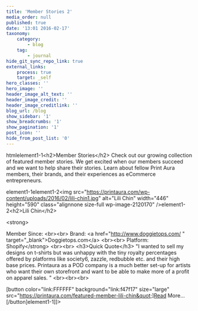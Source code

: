 ```yaml
---
title: 'Member Stories 2'
media_order: null
published: true
date: '13:01 2016-02-17'
taxonomy:
    category:
        - blog
    tag:
        - journal
hide_git_sync_repo_link: true
external_links:
    process: true
    target: _self
hero_classes: ''
hero_image: ''
header_image_alt_text: ''
header_image_credit: ''
header_image_creditlink: ''
blog_url: /blog
show_sidebar: '1'
show_breadcrumbs: '1'
show_pagination: '1'
post_icon: ''
hide_from_post_list: '0'
---
```


html<start><item-tag><Column><size>element1-1</size><column-text>&lt;h2&gt;Member Stories&lt;/h2&gt;
Check out our growing collection of featured member stories. We get excited when our members succeed and we want to help share their stories. Learn about fellow Print Aura members, their brands, and their experiences as eCommerce entrepreneurs. 


</column-text></Column><Divider><size>element1-1</size><text></text></Divider><Column><size>element1-2</size><column-text>&lt;img src=&quot;https://printaura.com/wp-content/uploads/2016/02/lili-chin1.jpg&quot; alt=&quot;Lili Chin&quot; width=&quot;446&quot; height=&quot;590&quot; class=&quot;alignnone size-full wp-image-2120170&quot; /&gt;</column-text></Column><Column><size>element1-2</size><column-text>&lt;h2&gt;Lili Chin&lt;/h2&gt;

&lt;strong&gt;

Member Since:
&lt;br&gt;&lt;br&gt;
Brand: &lt;a href=&quot;http://www.doggietops.com/ &quot; target=&quot;_blank&quot;&gt;Doggietops.com&lt;/a&gt;
&lt;br&gt;&lt;br&gt;
Platform: Shopify&lt;/strong&gt;
&lt;br&gt;&lt;br&gt;
&lt;h3&gt;Quick Quote&lt;/h3&gt;
&quot;I wanted to sell my designs on t-shirts but was unhappy with the tiny royalty percentages offered by platforms like society6, zazzle, redbubble etc. and their high base prices. Printaura as a POD company is a much better set-up for artists who want their own storefront and want to be able to make more of a profit on apparel sales. &quot;
&lt;br&gt;&lt;br&gt;&lt;br&gt;

[button color=&quot;link:FFFFFF&quot; background=&quot;link:f47f17&quot; size=&quot;large&quot; src=&quot;https://printaura.com/featured-member-lili-chin&quot;]Read More...[/button]</column-text></Column><Divider><size>element1-1</size><text></text></Divider></item-tag>]]><end>
